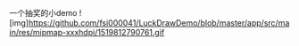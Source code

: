 一个抽奖的小demo
 ![img]https://github.com/fsi000041/LuckDrawDemo/blob/master/app/src/main/res/mipmap-xxxhdpi/1519812790761.gif